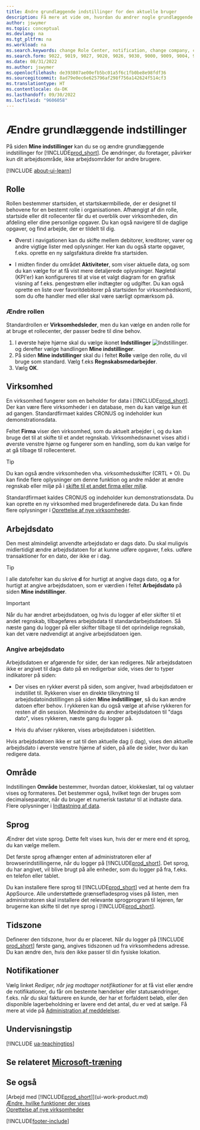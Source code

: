 ```yaml
---
title: Ændre grundlæggende indstillinger for den aktuelle bruger
description: Få mere at vide om, hvordan du ændrer nogle grundlæggende indstillinger i Business Central, f. eks. dit rolle og rollecenter, firma, arbejdsdato og tidszone.
author: jswymer
ms.topic: conceptual
ms.devlang: na
ms.tgt_pltfrm: na
ms.workload: na
ms.search.keywords: change Role Center, notification, change company, change work date, decimal separator
ms.search.form: 9022, 9019, 9027, 9020, 9026, 9030, 9000, 9009, 9004, 9005, 9024, 9006, 9007, 9010, 9016, 9017
ms.date: 08/31/2022
ms.author: jswymer
ms.openlocfilehash: de393807ae00efb5bc01a5f6c1fb0be8e98fdf36
ms.sourcegitcommit: 8ad79e0ec6e625796af298f756a142624f514cf3
ms.translationtype: HT
ms.contentlocale: da-DK
ms.lasthandoff: 09/30/2022
ms.locfileid: "9606058"
---
```

# <a name="change-basic-settings"></a>Ændre grundlæggende indstillinger

På siden **Mine indstillinger** kan du se og ændre grundlæggende indstillinger for [!INCLUDE[prod_short](includes/prod_short.md)]. De ændringer, du foretager, påvirker kun dit arbejdsområde, ikke arbejdsområder for andre brugere.  

[!INCLUDE [about-ui-learn](includes/about-ui-learn.md)]

## <a name="role"></a><a name="role-center"></a>Rolle

Rollen bestemmer startsiden, et startskærmbillede, der er designet til behovene for en bestemt rolle i organisationen. Afhængigt af din rolle, startside eller dit rollecenter får du et overblik over virksomheden, din afdeling eller dine personlige opgaver. Du kan også navigere til de daglige opgaver, og find arbejde, der er tildelt til dig.

* Øverst i navigationen kan du skifte mellem debitorer, kreditorer, varer og andre vigtige lister med oplysninger. Her kan du også starte opgaver, f.eks. oprette en ny salgsfaktura direkte fra startsiden.

* I midten finder du området **Aktiviteter**, som viser aktuelle data, og som du kan vælge for at få vist mere detaljerede oplysninger. Nøgletal (KPI'er) kan konfigureres til at vise et valgt diagram for en grafisk visning af f.eks. pengestrøm eller indtægter og udgifter. Du kan også oprette en liste over favoritdebitorer på startsiden for virksomhedskonti, som du ofte handler med eller skal være særligt opmærksom på.

### <a name="change-the-role"></a>Ændre rollen

Standardrollen er **Virksomhedsleder**, men du kan vælge en anden rolle for at bruge et rollecenter, der passer bedre til dine behov.  

1. I øverste højre hjørne skal du vælge ikonet **Indstillinger** ![Indstillinger.](media/ui-experience/settings_icon_small.png "Ikonet Indstillinger for rollecenter") og derefter vælge handlingen **Mine indstillinger**.
2. På siden **Mine indstillinger** skal du i feltet **Rolle** vælge den rolle, du vil bruge som standard. Vælg f.eks **Regnskabsmedarbejder**.
3. Vælg **OK**.

## <a name="company"></a><a name="company"></a>Virksomhed

En virksomhed fungerer som en beholder for data i [!INCLUDE[prod_short](includes/prod_short.md)]. Der kan være flere virksomheder i en database, men du kan vælge kun ét ad gangen. Standardfirmaet kaldes CRONUS og indeholder kun demonstrationsdata.

Feltet **Firma** viser den virksomhed, som du aktuelt arbejder i, og du kan bruge det til at skifte til et andet regnskab. Virksomhedsnavnet vises altid i øverste venstre hjørne og fungerer som en handling, som du kan vælge for at gå tilbage til rollecenteret.

> [!TIP]
> Du kan også ændre virksomheden vha. virksomhedsskifter (CRTL + O). Du kan finde flere oplysninger om denne funktion og andre måder at ændre regnskab eller miljø på i [skifte til et andet firma eller miljø](ui-organization-switch.md).

Standardfirmaet kaldes CRONUS og indeholder kun demonstrationsdata. Du kan oprette en ny virksomhed med brugerdefinerede data. Du kan finde flere oplysninger i [Oprettelse af nye virksomheder](about-new-company.md).

<!--
### To change the company name

The company name is always displayed at the top left corner and works as an action that you can choose to go back to the Role Center. You can change this name on the **Company Information** page.

1. Choose the ![Sprocket icon to open the Settings menu.](media/ui-experience/settings_icon_small.png) icon, and then choose the **Company Information** action.
2. In the **Name** field, enter the new company name.
3. Leave the page. The system restarts and displays the new company in the top-left corner.

### <a name="badge"></a>To display a company badge for quick access to company information

You can add a customized badge in the top-right corner, which you can choose to quickly view company name and tenant information in a pop-up box. The company badge is also useful when [!INCLUDE[prod_short](includes/prod_short.md)] is embedded in another application, like Microsoft Teams or in some other web application. In these cases, because the [!INCLUDE[web_client](includes/web_client.md)] displays less surrounding contextual information, the company badge serves as the only way to determine which company or environment a record belongs to.

1. Choose the ![Lightbulb that opens the Tell Me feature.](media/ui-search/search_small.png "Tell me what you want to do") icon, enter **Company Information**, and then choose the related link.
2. On the **Company Badge** FastTab, fill in the fields as necessary. [!INCLUDE[tooltip-inline-tip](includes/tooltip-inline-tip_md.md)].

> [!NOTE]
> If a company badge is defined, then you cannot change the company name as described in [To change the company name](ui-change-basic-settings.md#to-change-the-company-name)-->

## <a name="work-date"></a><a name="work-date"></a>Arbejdsdato

Den mest almindeligt anvendte arbejdsdato er dags dato. Du skal muligvis midlertidigt ændre arbejdsdatoen for at kunne udføre opgaver, f.eks. udføre transaktioner for en dato, der ikke er i dag.

> [!TIP]  
> I alle datofelter kan du skrive **d** for hurtigt at angive dags dato, og **a** for hurtigt at angive arbejdsdatoen, som er værdien i feltet **Arbejdsdato** på siden **Mine indstillinger**.

> [!IMPORTANT]  
> Når du har ændret arbejdsdatoen, og hvis du logger af eller skifter til et andet regnskab, tilbageføres arbejdsdata til standardarbejdsdatoen. Så næste gang du logger på eller skifter tilbage til det oprindelige regnskab, kan det være nødvendigt at angive arbejdsdatoen igen.

### <a name="work-date-indication"></a>Angive arbejdsdato

Arbejdsdatoen er afgørende for sider, der kan redigeres. Når arbejdsdatoen ikke er angivet til dags dato på en redigerbar side, vises der to typer indikatorer på siden:

* Der vises en rykker øverst på siden, som angiver, hvad arbejdsdatoen er indstillet til. Rykkeren viser en direkte tilknytning til arbejdsdatoindstillingen på siden **Mine indstillinger**, så du kan ændre datoen efter behov. I rykkeren kan du også vælge at afvise rykkeren for resten af din session. Medmindre du ændrer arbejdsdatoen til "dags dato", vises rykkeren, næste gang du logger på.

* Hvis du afviser rykkeren, vises arbejdsdatoen i sidetitlen.  

Hvis arbejdsdatoen ikke er sat til den aktuelle dag (i dag), vises den aktuelle arbejdsdato i øverste venstre hjørne af siden, på alle de sider, hvor du kan redigere data.

## <a name="region"></a><a name="region"></a> Område

Indstillingen **Område** bestemmer, hvordan datoer, klokkeslæt, tal og valutaer vises og formateres. Det bestemmer også, hvilket tegn der bruges som decimalseparator, når du bruger et numerisk tastatur til at indtaste data. Flere oplysninger i [Indtastning af data](ui-enter-data.md#decimal).

## <a name="language"></a><a name="language"></a> Sprog

Ændrer det viste sprog. Dette felt vises kun, hvis der er mere end ét sprog, du kan vælge mellem.

Det første sprog afhænger enten af administratoren eller af browserindstillingerne, når du logger på [!INCLUDE[prod_short](includes/prod_short.md)]. Det sprog, du har angivet, vil blive brugt på alle enheder, som du logger på fra, f.eks. en telefon eller tablet.

Du kan installere flere sprog til [!INCLUDE[prod_short](includes/prod_short.md)] ved at hente dem fra AppSource. Alle understøttede grænsefladesprog vises på listen, men administratoren skal installere det relevante sprogprogram til lejeren, før brugerne kan skifte til det nye sprog i [!INCLUDE[prod_short](includes/prod_short.md)].  

## <a name="time-zone"></a>Tidszone

Definerer den tidszone, hvor du er placeret. Når du logger på [!INCLUDE [prod_short](includes/prod_short.md)] første gang, angives tidszonen ud fra virksomhedens adresse. Du kan ændre den, hvis den ikke passer til din fysiske lokation.  

## <a name="notifications"></a>Notifikationer

Vælg linket *Rediger, når jeg modtager notifikationer* for at få vist eller ændre de notifikationer, du får om bestemte hændelser eller statusændringer, f.eks. når du skal fakturere en kunde, der har et forfaldent beløb, eller den disponible lagerbeholdning er lavere end det antal, du er ved at sælge. Få mere at vide på [Administration af meddelelser](ui-smart-notifications.md).

## <a name="teaching-tips"></a>Undervisningstip

[!INCLUDE [ua-teachingtips](includes/ua-teachingtips.md)]

## <a name="see-related-microsoft-training"></a>Se relateret [Microsoft-træning](/training/modules/personalize-ui-dynamics-365-business-central/index)

## <a name="see-also"></a>Se også

[Arbejd med [!INCLUDE[prod_short](includes/prod_short.md)]](ui-work-product.md)  
[Ændre, hvilke funktioner der vises](ui-experiences.md)  
[Oprettelse af nye virksomheder](about-new-company.md)  

[!INCLUDE[footer-include](includes/footer-banner.md)]
